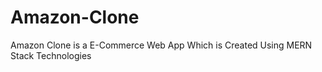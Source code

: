 # Amazon-Clone
 Amazon Clone is a E-Commerce Web App Which is Created Using MERN Stack Technologies
